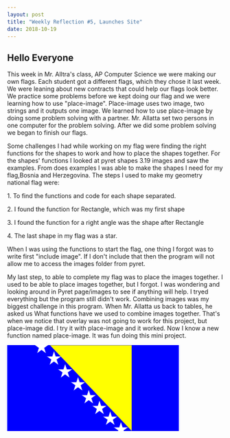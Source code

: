 ```yaml
---
layout: post
title: "Weekly Reflection #5, Launches Site"
date: 2018-10-19
---
```

<h2>Hello Everyone</h2>
<p>This week in Mr. Alltra's class, AP Computer Science we were making our own flags. Each student got a different flags, which they chose it last week. We were leaning about new contracts that could help our flags look better. We practice some problems before we kept doing our flag and we were learning how to use "place-image". Place-image uses two image, two strings and it outputs one image. We learned how to use place-image by doing some problem solving with a partner. Mr. Allatta set two persons in one computer for the problem solving. After we did some problem solving we began to finish our flags. 
 </p>
<p>Some challenges I had while working on my flag were finding the right functions for the shapes to work and how to place the shapes together. For the shapes' functions I looked at pyret shapes 3.19 images and saw the examples. From does examples I was able to make the shapes I need for my flag,Bosnia and Herzegovina. The steps I used to make my geometry national flag were:</p>
 <p> 1. To find the functions and code for each shape separated.</p>
 <p> 2. I found the function for Rectangle, which was my first shape</p>
 <p> 3. I found the function for a right angle was the shape after Rectangle</p>
 <p> 4. The last shape in my flag was a star. </p>
 <p> When I was using the functions to start the flag, one thing I forgot was to write first "include image". If I don't include that then the program will not allow me to access the images folder from pyret. </p>
 <p> My last step, to able to complete my flag was to place the images together. I used to be able to place images together, but I forgot. I was wondering and looking around in Pyret page/images to see if anything will help. I tryed everything but the program still didn't work. Combining images was my biggest challenge in this program. When Mr. Allatta us back to tables, he asked us What functions have we used to combine images together. That's when we notice that overlay was not going to work for this project, but place-image did. I try it with place-image and it worked. Now I know a new function named place-image. It was fun doing this mini project.
</p>
 
 ![My Flag](/images/flag2.png)

